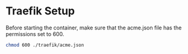 # Traefik Setup
Before starting the container, make sure that the acme.json file has the permissions set to 600.

```bash
chmod 600 ./traefik/acme.json
```
